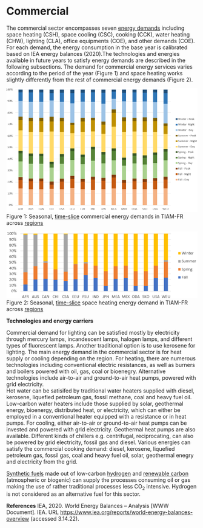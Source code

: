 # Commercial

The commercial sector encompasses seven [energy demands](../demands/index.md) including space heating (CSH), space cooling (CSC), cooking (CCK), water heating (CHW), lighting (CLA), office equipments (COE), and other demands (COE). For each demand, the energy consumption in the base year is calibrated based on IEA energy balances (2020).The technologies and energies available in future years to satisfy energy demands are described in the following subsections.
The demand for commercial energy services varies according to the period of the year (Figure 1) and space heating works slightly differently from the rest of commercial energy demands (Figure 2).

![](commercial_comfr.png)  
Figure 1: Seasonal, [time-slice](../time-representation/index.md) commercial energy demands in TIAM-FR across [regions](../spatial-representation/index.md)  

![](space_heating_comfr.png)  
Figure 2: Seasonal, [time-slice](../time-representation/index.md) space heating energy demand in TIAM-FR across [regions](../spatial-representation/index.md)  

**Technologies and energy carriers**

Commercial demand for lighting can be satisfied mostly by electricity through mercury lamps, incandescent lamps, halogen lamps, and different types of fluorescent lamps. Another traditional option is to use kerosene for lighting.
The main energy demand in the commercial sector is for heat supply or cooling depending on the region. For heating, there are numerous technologies including conventional electric resistances, as well as burners and boilers powered with oil, gas, coal or bioenegry. Alternative technologies include air-to-air and ground-to-air heat pumps, powered with grid electricity.  
Hot water can be satisifed by traditional water heaters supplied with diesel, kerosene, liquefied petroleum gas, fossil methane, coal and heavy fuel oil. Low-carbon water heaters include those supplied by solar, geothermal energy, bioenergy, distributed heat, or electricity, which can either be employed in a conventional heater equipped with a resistance or in heat pumps.
For cooling, either air-to-air or ground-to-air heat pumps can be invested and powered with grid electricity. Geothermal heat pumps are also available. Different kinds of chillers e.g. centrifugal, reciprocating, can also be powered by grid electricity, fossil gas and diesel.
Various energies can satisfy the commercial cooking demand: diesel, kerosene, liquefied petroleum gas, fossil gas, coal and heavy fuel oil, solar, geothermal enegry and electricity from the grid.

[Synthetic fuels](./supply/synthetic-fuels.md) made out of low-carbon [hydrogen](./supply/hydrogen.md) and [renewable carbon](../emissions/CO2-accounting.md) (atmospheric or biogenic) can supply the processes consuming oil or gas making the use of rather traditional processes less CO<sub>2</sub> intensive. Hydrogen is not considered as an alternative fuel for this sector.

**References**
IEA, 2020. World Energy Balances – Analysis [WWW Document]. IEA. URL https://www.iea.org/reports/world-energy-balances-overview (accessed 3.14.22).

